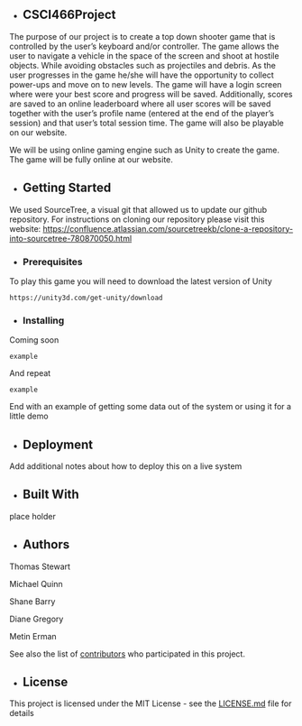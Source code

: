 + ## CSCI466Project

The purpose of our project is to create a top down shooter game that is controlled by the user’s keyboard and/or controller. The game allows the user to navigate a vehicle in the space of the screen and shoot at hostile objects. While avoiding obstacles such as projectiles and debris. As the user progresses in the game he/she will have the opportunity to collect power-ups and move on to new levels. The game will have a login screen where were your best score and progress will be saved. Additionally, scores are saved to an online leaderboard where all user scores will be saved together with the user’s profile name (entered at the end of the player’s session) and that user’s total session time. The game will also be playable on our website.

We will be using online gaming engine such as Unity to create the game. The game will be fully online at our website.

+ ## Getting Started

We used SourceTree, a visual git that allowed us to update our github repository. For instructions on cloning our repository please visit this website: https://confluence.atlassian.com/sourcetreekb/clone-a-repository-into-sourcetree-780870050.html

+ ### Prerequisites

To play this game you will need to download the latest version of Unity

```
https://unity3d.com/get-unity/download
```

+ ### Installing

Coming soon

```
example
```

And repeat

```
example
```

End with an example of getting some data out of the system or using it for a little demo

+ ## Deployment

Add additional notes about how to deploy this on a live system

+ ## Built With

place holder

+ ## Authors

Thomas Stewart

Michael Quinn

Shane Barry

Diane Gregory

Metin Erman

See also the list of [contributors](https://github.com/maerman/CSCI466Project/graphs/contributors) who participated in this project.

+ ## License

This project is licensed under the MIT License - see the [LICENSE.md](LICENSE.md) file for details
